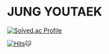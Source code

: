 # JUNG YOUTAEK

[![Solved.ac Profile](http://mazassumnida.wtf/api/v2/generate_badge?boj=youtaek)](https://solved.ac/youtaek/)

[![Hits](https://hits.seeyoufarm.com/api/count/incr/badge.svg?url=https%3A%2F%2Fgithub.com%2Fyoutaekjung&count_bg=%233DB6E8&title_bg=%23555555&icon=&icon_color=%23E7E7E7&title=hits&edge_flat=false)](https://hits.seeyoufarm.com)🐱
